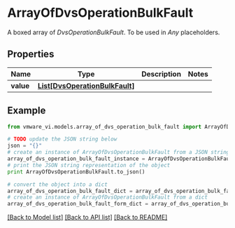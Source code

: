 # ArrayOfDvsOperationBulkFault

A boxed array of *DvsOperationBulkFault*. To be used in *Any* placeholders. 

## Properties
Name | Type | Description | Notes
------------ | ------------- | ------------- | -------------
**value** | [**List[DvsOperationBulkFault]**](DvsOperationBulkFault.md) |  | 

## Example

```python
from vmware_vi.models.array_of_dvs_operation_bulk_fault import ArrayOfDvsOperationBulkFault

# TODO update the JSON string below
json = "{}"
# create an instance of ArrayOfDvsOperationBulkFault from a JSON string
array_of_dvs_operation_bulk_fault_instance = ArrayOfDvsOperationBulkFault.from_json(json)
# print the JSON string representation of the object
print ArrayOfDvsOperationBulkFault.to_json()

# convert the object into a dict
array_of_dvs_operation_bulk_fault_dict = array_of_dvs_operation_bulk_fault_instance.to_dict()
# create an instance of ArrayOfDvsOperationBulkFault from a dict
array_of_dvs_operation_bulk_fault_form_dict = array_of_dvs_operation_bulk_fault.from_dict(array_of_dvs_operation_bulk_fault_dict)
```
[[Back to Model list]](../README.md#documentation-for-models) [[Back to API list]](../README.md#documentation-for-api-endpoints) [[Back to README]](../README.md)


